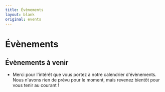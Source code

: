 ```yaml
---
title: Évènements
layout: blank
original: events
---
```


# Évènements

## Évènements à venir 

* Merci pour l'intérêt que vous portez à notre calendrier d'évènements. Nous n'avons rien de prévu pour le moment, mais revenez bientôt pour vous tenir au courant !
